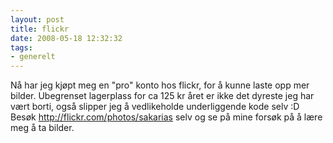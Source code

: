 ```yaml
---
layout: post
title: flickr
date: 2008-05-18 12:32:32
tags: 
- generelt
---
```

Nå har jeg kjøpt meg en "pro" konto hos flickr, for å kunne laste opp mer bilder. Ubegrenset lagerplass for ca 125 kr året er ikke det dyreste jeg har vært borti, også slipper jeg å vedlikeholde underliggende kode selv :D Besøk <a href="http://flickr.com/photos/sakarias">http://flickr.com/photos/sakarias</a> selv og se på mine forsøk på å lære meg å ta bilder.
